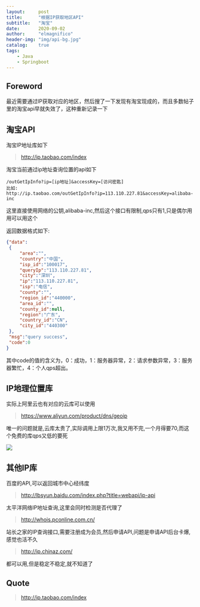 ```yaml
---
layout:     post
title:      "根据IP获取地区API"
subtitle:   "淘宝"
date:       2020-09-02
author:     "elmagnifico"
header-img: "img/api-bg.jpg"
catalog:    true
tags:
    - Java
    - Springboot
---
```


## Foreword

最近需要通过IP获取对应的地区，然后搜了一下发现有淘宝现成的，而且多数帖子里的淘宝api早就失效了，这种重新记录一下



## 淘宝API

淘宝IP地址库如下

> http://ip.taobao.com/index



淘宝当前通过ip地址查询位置的api如下

```
/outGetIpInfo?ip=[ip地址]&accessKey=[访问密匙]
比如:
http://ip.taobao.com/outGetIpInfo?ip=113.110.227.81&accessKey=alibaba-inc
```

这里直接使用网络的公钥,alibaba-inc,然后这个接口有限制,qps只有1,只是偶尔用用可以用这个



返回数据格式如下:

```json
{"data":
 {
     "area":"",
     "country":"中国",
     "isp_id":"100017",
     "queryIp":"113.110.227.81",
     "city":"深圳",
     "ip":"113.110.227.81",
     "isp":"电信",
     "county":"",
     "region_id":"440000",
     "area_id":"",
     "county_id":null,
     "region":"广东",
     "country_id":"CN",
     "city_id":"440300"
 },
 "msg":"query success",
 "code":0
}
```

其中code的值的含义为，0：成功，1：服务器异常，2：请求参数异常，3：服务器繁忙，4：个人qps超出。



## IP地理位置库

实际上阿里云也有对应的云库可以使用

> https://www.aliyun.com/product/dns/geoip

唯一的问题就是,云库太贵了,实际调用上限1万次,我又用不完,一个月得要70,而这个免费的库qps又低的要死

![](http://img.elmagnifico.tech:9514/static/upload/elmagnifico/zyQWomAapLbVDJO.png)

## 其他IP库

百度的API,可以返回城市中心经纬度

> http://lbsyun.baidu.com/index.php?title=webapi/ip-api

太平洋网络IP地址查询,这里会同时检测是否代理了

> http://whois.pconline.com.cn/

站长之家的IP查询接口,需要注册成为会员,然后申请API,问题是申请API后台卡爆,感觉也活不久

>http://ip.chinaz.com/



都可以用,但是稳定不稳定,就不知道了

## Quote

> http://ip.taobao.com/index